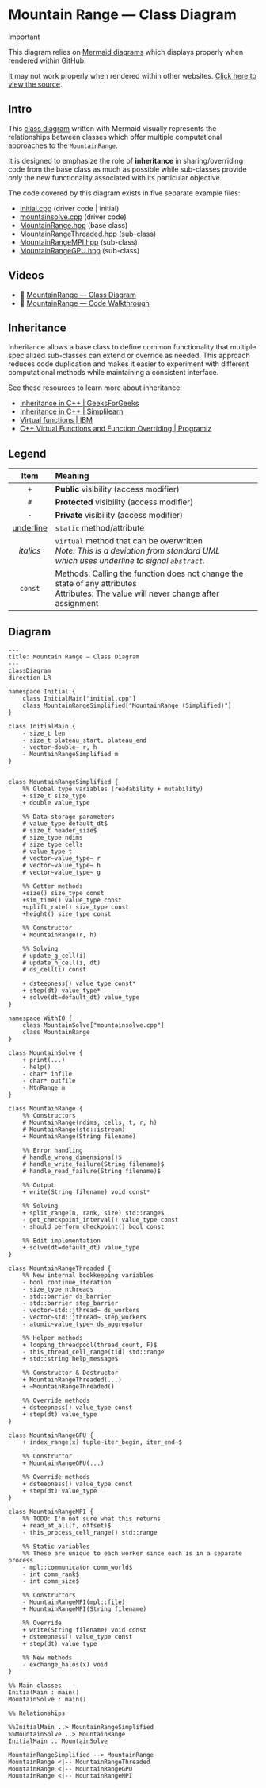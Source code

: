 # Mountain Range — Class Diagram

> [!IMPORTANT]
> This diagram relies on [Mermaid diagrams](https://mermaid.js.org/) which displays properly when rendered within GitHub.
>
> It may not work properly when rendered within other websites. [Click here to view the source](https://github.com/BYUHPC/sci-comp-course-example-cxx/blob/main/docs/MountainRange-class-diagram.md).

## Intro

This [class diagram](https://mermaid.js.org/syntax/classDiagram.html#class-diagrams) written with Mermaid visually represents
the relationships between classes which offer multiple computational approaches to the `MountainRange`.

It is designed to emphasize the role of **inheritance** in sharing/overriding code
from the base class as much as possible while sub-classes provide _only_ the new
functionality associated with its particular objective.

The code covered by this diagram exists in five separate example files:
* [initial.cpp](../src/initial.cpp) (driver code | initial)
* [mountainsolve.cpp](../src/mountainsolve.cpp) (driver code)
* [MountainRange.hpp](../src/MountainRange.hpp) (base class)
* [MountainRangeThreaded.hpp](../src/MountainRangeThreaded.hpp) (sub-class)
* [MountainRangeMPI.hpp](../src/MountainRangeMPI.hpp) (sub-class)
* [MountainRangeGPU.hpp](../src/MountainRangeGPU.hpp) (sub-class)

## Videos

- 🎥 [MountainRange — Class Diagram](https://www.loom.com/share/8280654f78754a16902ecd3c9b2c9128?sid=5c193f4c-ae6f-49bb-9c9f-914db2833183)
- 🎥 [MountainRange — Code Walkthrough](https://www.loom.com/share/2e5242942ca74d17b85ce05f97138e60?sid=3d91e827-d55a-44d4-bfc8-58adff1cbac5)

## Inheritance

Inheritance allows a base class to define common functionality that multiple specialized sub-classes can extend or override as needed. This approach reduces code duplication and makes it easier to experiment with different computational methods while maintaining a consistent interface.

See these resources to learn more about inheritance:
* [Inheritance in C++ | GeeksForGeeks](https://www.geeksforgeeks.org/inheritance-in-c/)
* [Inheritance in C++ | Simplilearn](https://www.simplilearn.com/tutorials/cpp-tutorial/types-of-inheritance-in-cpp)
* [Virtual functions | IBM](https://www.ibm.com/docs/en/zos/3.1.0?topic=only-virtual-functions-c)
* [C++ Virtual Functions and Function Overriding | Programiz](https://www.programiz.com/cpp-programming/virtual-functions)

## Legend

| Item | Meaning |
| :-----: | :------------- |
| `+` | **Public** visibility (access modifier) |
| `#` | **Protected** visibility (access modifier) |
| `-` | **Private** visibility (access modifier) |
| <ins>underline</ins> | `static` method/attribute |
| <i>italics</u> | `virtual` method that can be overwritten <br>_Note: This is a deviation from standard UML <br>which uses underline to signal `abstract`._ |
| `const` | Methods: Calling the function does not change the state of any attributes <br>Attributes: The value will never change after assignment |

## Diagram

```mermaid
---
title: Mountain Range — Class Diagram
---
classDiagram
direction LR

namespace Initial {
    class InitialMain["initial.cpp"]
    class MountainRangeSimplified["MountainRange (Simplified)"]
}

class InitialMain {
    - size_t len
    - size_t plateau_start, plateau_end
    - vector~double~ r, h
    - MountainRangeSimplified m
}


class MountainRangeSimplified {
    %% Global type variables (readability + mutability)
    + size_t size_type
    + double value_type

    %% Data storage parameters
    # value_type default_dt$
    # size_t header_size$
    # size_type ndims
    # size_type cells
    # value_type t
    # vector~value_type~ r
    # vector~value_type~ h
    # vector~value_type~ g

    %% Getter methods
    +size() size_type const
    +sim_time() value_type const
    +uplift_rate() size_type const
    +height() size_type const

    %% Constructor
    + MountainRange(r, h)

    %% Solving
    # update_g_cell(i)
    # update_h_cell(i, dt)
    # ds_cell(i) const

    + dsteepness() value_type const*
    + step(dt) value_type*
    + solve(dt=default_dt) value_type
}

namespace WithIO {
    class MountainSolve["mountainsolve.cpp"]
    class MountainRange
}

class MountainSolve {
    + print(...)
    - help()
    - char* infile
    - char* outfile
    - MtnRange m
}

class MountainRange {
    %% Constructors
    # MountainRange(ndims, cells, t, r, h)
    # MountainRange(std::istream)
    + MountainRange(String filename)

    %% Error handling
    # handle_wrong_dimensions()$
    # handle_write_failure(String filename)$
    # handle_read_failure(String filename)$

    %% Output
    + write(String filename) void const*

    %% Solving
    + split_range(n, rank, size) std::range$
    - get_checkpoint_interval() value_type const
    - should_perform_checkpoint() bool const

    %% Edit implementation
    + solve(dt=default_dt) value_type
}

class MountainRangeThreaded {
    %% New internal bookkeeping variables
    - bool continue_iteration
    - size_type nthreads
    - std::barrier ds_barrier
    - std::barrier step_barrier
    - vector~std::jthread~ ds_workers
    - vector~std::jthread~ step_workers
    - atomic~value_type~ ds_aggregator

    %% Helper methods
    + looping_threadpool(thread_count, F)$
    - this_thread_cell_range(tid) std::range
    + std::string help_message$

    %% Constructor & Destructor
    + MountainRangeThreaded(...)
    + ~MountainRangeThreaded()

    %% Override methods
    + dsteepness() value_type const
    + step(dt) value_type
}

class MountainRangeGPU {
    + index_range(x) tuple~iter_begin, iter_end~$

    %% Constructor
    + MountainRangeGPU(...)

    %% Override methods
    + dsteepness() value_type const
    + step(dt) value_type
}

class MountainRangeMPI {
    %% TODO: I'm not sure what this returns
    + read_at_all(f, offset)$
    - this_process_cell_range() std::range

    %% Static variables
    %% These are unique to each worker since each is in a separate process
    - mpl::communicator comm_world$
    - int comm_rank$
    - int comm_size$

    %% Constructors
    - MountainRangeMPI(mpl::file)
    + MountainRangeMPI(String filename)

    %% Override
    + write(String filename) void const
    + dsteepness() value_type const
    + step(dt) value_type

    %% New methods
    - exchange_halos(x) void
}

%% Main classes
InitialMain : main()
MountainSolve : main()

%% Relationships

%%InitialMain ..> MountainRangeSimplified
%%MountainSolve ..> MountainRange
InitialMain .. MountainSolve

MountainRangeSimplified --> MountainRange
MountainRange <|-- MountainRangeThreaded
MountainRange <|-- MountainRangeGPU
MountainRange <|-- MountainRangeMPI
```
